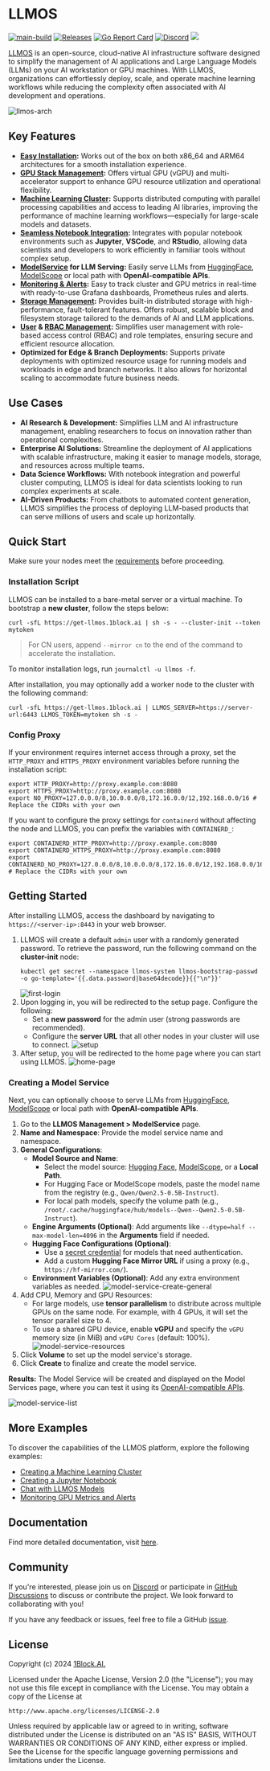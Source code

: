 # LLMOS
[![main-build](https://github.com/llmos-ai/llmos/actions/workflows/main-release.yaml/badge.svg)](https://github.com/llmos-ai/llmos/actions/workflows/main-release.yaml)
[![Releases](https://img.shields.io/github/release/llmos-ai/llmos.svg)](https://github.com/llmos-ai/llmos/releases)
[![Go Report Card](https://goreportcard.com/badge/github.com/llmos-ai/llmos)](https://goreportcard.com/report/github.com/llmos-ai/llmos)
[![Discord](https://img.shields.io/discord/1178957864300191754?logo=discord&label=discord)](https://discord.gg/5BnNqC5ccB)
[![](https://img.shields.io/github/downloads/llmos-ai/llmos/total)](https://github.com/llmos-ai/llmos/releases)

[LLMOS](https://llmos.1block.ai/) is an open-source, cloud-native AI infrastructure software designed to simplify the management of AI applications and Large Language Models (LLMs)  on your AI workstation or GPU machines.
With LLMOS, organizations can effortlessly deploy, scale, and operate machine learning workflows while reducing the complexity often associated with AI development and operations.

![llmos-arch](./assets/docs/llmos-arch.svg)

## Key Features

- **[Easy Installation](https://llmos.1block.ai/docs/installation/):** Works out of the box on both x86_64 and ARM64 architectures for a smooth installation experience.
- **[GPU Stack Management](https://llmos.1block.ai/docs/user_guide/gpu_management/enable-gpu-stack):** Offers virtual GPU (vGPU) and multi-accelerator support to enhance GPU resource utilization and operational flexibility.
- **[Machine Learning Cluster](https://llmos.1block.ai/docs/user_guide/ml_clusters):** Supports distributed computing with parallel processing capabilities and access to leading AI libraries, improving the performance of machine learning workflows—especially for large-scale models and datasets.
- **[Seamless Notebook Integration](https://llmos.1block.ai/docs/user_guide/notebooks):** Integrates with popular notebook environments such as **Jupyter**, **VSCode**, and **RStudio**, allowing data scientists and developers to work efficiently in familiar tools without complex setup.
- **[ModelService](https://llmos.1block.ai/docs/user_guide/modelservice) for LLM Serving:** Easily serve LLMs from [HuggingFace](https://huggingface.co/models), [ModelScope](https://modelscope.cn/models) or local path with **OpenAI-compatible APIs**.
- **[Monitoring & Alerts](https://llmos.1block.ai/docs/user_guide/monitoring/monitoring-management):** Easy to track cluster and GPU metrics in real-time with ready-to-use Grafana dashboards, Prometheus rules and alerts.
- **[Storage Management](https://llmos.1block.ai/docs/user_guide/storage/system-storage):** Provides built-in distributed storage with high-performance, fault-tolerant features. Offers robust, scalable block and filesystem storage tailored to the demands of AI and LLM applications.
- **[User](https://llmos.1block.ai/docs/user_and_auth/user) & [RBAC Management](https://llmos.1block.ai/docs/user_and_auth/role-template):** Simplifies user management with role-based access control (RBAC) and role templates, ensuring secure and efficient resource allocation.
- **Optimized for Edge & Branch Deployments:** Supports private deployments with optimized resource usage for running models and workloads in edge and branch networks. It also allows for horizontal scaling to accommodate future business needs.

## Use Cases

- **AI Research & Development:** Simplifies LLM and AI infrastructure management, enabling researchers to focus on innovation rather than operational complexities.
- **Enterprise AI Solutions:** Streamline the deployment of AI applications with scalable infrastructure, making it easier to manage models, storage, and resources across multiple teams.
- **Data Science Workflows:** With notebook integration and powerful cluster computing, LLMOS is ideal for data scientists looking to run complex experiments at scale.
- **AI-Driven Products:** From chatbots to automated content generation, LLMOS simplifies the process of deploying LLM-based products that can serve millions of users and scale up horizontally.


## Quick Start

Make sure your nodes meet the [requirements](https://llmos.1block.ai/docs/installation/requirements) before proceeding.

### Installation Script

LLMOS can be installed to a bare-metal server or a virtual machine. To bootstrap a **new cluster**, follow the steps below:

```shell
curl -sfL https://get-llmos.1block.ai | sh -s - --cluster-init --token mytoken
```

> For CN users, append `--mirror cn` to the end of the command to accelerate the installation.

To monitor installation logs, run `journalctl -u llmos -f`.

After installation, you may optionally add a worker node to the cluster with the following command:
```shell
curl -sfL https://get-llmos.1block.ai | LLMOS_SERVER=https://server-url:6443 LLMOS_TOKEN=mytoken sh -s -
```

### Config Proxy
If your environment requires internet access through a proxy, set the `HTTP_PROXY` and `HTTPS_PROXY` environment variables before running the installation script:

```shell
export HTTP_PROXY=http://proxy.example.com:8080
export HTTPS_PROXY=http://proxy.example.com:8080
export NO_PROXY=127.0.0.0/8,10.0.0.0/8,172.16.0.0/12,192.168.0.0/16 # Replace the CIDRs with your own
```

If you want to configure the proxy settings for `containerd` without affecting the node and LLMOS, you can prefix the variables with `CONTAINERD_`:

```shell
export CONTAINERD_HTTP_PROXY=http://proxy.example.com:8080
export CONTAINERD_HTTPS_PROXY=http://proxy.example.com:8080
export CONTAINERD_NO_PROXY=127.0.0.0/8,10.0.0.0/8,172.16.0.0/12,192.168.0.0/16 # Replace the CIDRs with your own
```

## Getting Started

After installing LLMOS, access the dashboard by navigating to `https://<server-ip>:8443` in your web browser.

1. LLMOS will create a default `admin` user with a randomly generated password. To retrieve the password, run the following command on the **cluster-init** node:
    ```shell
    kubectl get secret --namespace llmos-system llmos-bootstrap-passwd -o go-template='{{.data.password|base64decode}}{{"\n"}}'
    ```
   ![first-login](./assets/docs/auth-first-login.png)
1. Upon logging in, you will be redirected to the setup page. Configure the following:
    - Set a **new password** for the admin user (strong passwords are recommended).
    - Configure the **server URL** that all other nodes in your cluster will use to connect.
   ![setup](./assets/docs/auth-first-login-setup.png)
1. After setup, you will be redirected to the home page where you can start using LLMOS.
   ![home-page](./assets/docs/home-page.png)

### Creating a Model Service

Next, you can optionally choose to serve LLMs from [HuggingFace](https://huggingface.co/models), [ModelScope](https://modelscope.cn/models) or local path with **OpenAI-compatible APIs**. 

1. Go to the **LLMOS Management > ModelService** page.
1. **Name and Namespace**: Provide the model service name and namespace.
1. **General Configurations**: 
   - **Model Source and Name**:
      - Select the model source: [Hugging Face](https://huggingface.co/models), [ModelScope](https://modelscope.cn/models), or a **Local Path**.
      - For Hugging Face or ModelScope models, paste the model name from the registry (e.g., `Qwen/Qwen2.5-0.5B-Instruct`).
      - For local path models, specify the volume path (e.g., `/root/.cache/huggingface/hub/models--Qwen--Qwen2.5-0.5B-Instruct`).
   - **Engine Arguments (Optional)**: Add arguments like `--dtype=half --max-model-len=4096` in the **Arguments** field if needed.
   - **Hugging Face Configurations (Optional)**:
      - Use a [secret credential](https://llmos.1block.ai/docs/user_guide/modelservice#adding-a-hugging-face-token) for models that need authentication.
      - Add a custom **Hugging Face Mirror URL** if using a proxy (e.g., `https://hf-mirror.com/`).
   - **Environment Variables (Optional)**: Add any extra environment variables as needed.
    ![model-service-create-general](./assets/docs/modelservice-create-general.png)
1. Add CPU, Memory and GPU Resources:
    - For large models, use **tensor parallelism** to distribute across multiple GPUs on the same node. For example, with 4 GPUs, it will set the tensor parallel size to 4.
    - To use a shared GPU device, enable **vGPU** and specify the `vGPU` memory size (in MiB) and `vGPU Cores` (default: 100%).
    ![model-service-resources](./assets/docs/modelservice-create-resources.png)
1. Click **Volume** to set up the model service's storage.
1. Click **Create** to finalize and create the model service.

**Results:** The Model Service will be created and displayed on the Model Services page, where you can test it using its [OpenAI-compatible APIs](https://llmos.1block.ai/docs/user_guide/modelservice/#accessing-model-service-apis).

![model-service-list](./assets/docs/modelservice-list.png)

## More Examples

To discover the capabilities of the LLMOS platform, explore the following examples:
- [Creating a Machine Learning Cluster](https://llmos.1block.ai/docs/user_guide/ml_clusters)
- [Creating a Jupyter Notebook](https://llmos.1block.ai/docs/user_guide/notebooks)
- [Chat with LLMOS Models](https://llmos.1block.ai/docs/user_guide/modelservice)
- [Monitoring GPU Metrics and Alerts](https://llmos.1block.ai/docs/user_guide/monitoring/monitoring-managemet)

## Documentation
Find more detailed documentation, visit [here](https://llmos.1block.ai/docs/).

## Community
If you're interested, please join us on [Discord](https://discord.gg/5BnNqC5ccB) or participate in [GitHub Discussions](https://github.com/llmos-ai/llmos/discussions) to discuss or contribute the project. We look forward to collaborating with you!

If you have any feedback or issues, feel free to file a GitHub [issue](https://github.com/llmos-ai/llmos/issues).

## License

Copyright (c) 2024 [1Block.AI.](https://1block.ai/)

Licensed under the Apache License, Version 2.0 (the "License");
you may not use this file except in compliance with the License.
You may obtain a copy of the License at

    http://www.apache.org/licenses/LICENSE-2.0

Unless required by applicable law or agreed to in writing, software
distributed under the License is distributed on an "AS IS" BASIS,
WITHOUT WARRANTIES OR CONDITIONS OF ANY KIND, either express or implied.
See the License for the specific language governing permissions and
limitations under the License.


